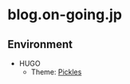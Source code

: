 # blog.on-going.jp

## Environment
- HUGO
    - Theme: [Pickles](https://themes.gohugo.io/hugo_theme_pickles/)
